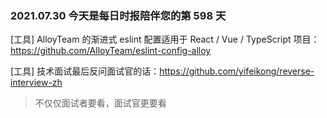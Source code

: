 ### 2021.07.30 今天是每日时报陪伴您的第 598 天

[工具] AlloyTeam 的渐进式 eslint 配置适用于 React / Vue / TypeScript 项目：<https://github.com/AlloyTeam/eslint-config-alloy>

[工具] 技术面试最后反问面试官的话：<https://github.com/yifeikong/reverse-interview-zh>

> 不仅仅面试者要看，面试官更要看
